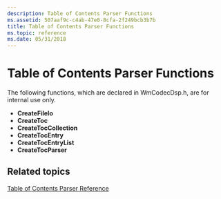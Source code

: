 ```yaml
---
description: Table of Contents Parser Functions
ms.assetid: 507aaf9c-c4ab-47e0-8cfa-2f249bcb3b7b
title: Table of Contents Parser Functions
ms.topic: reference
ms.date: 05/31/2018
---
```


# Table of Contents Parser Functions

The following functions, which are declared in WmCodecDsp.h, are for internal use only.

-   **CreateFileIo**
-   **CreateToc**
-   **CreateTocCollection**
-   **CreateTocEntry**
-   **CreateTocEntryList**
-   **CreateTocParser**

## Related topics

<dl> <dt>

[Table of Contents Parser Reference](toc-parser-reference.md)
</dt> </dl>

 

 



